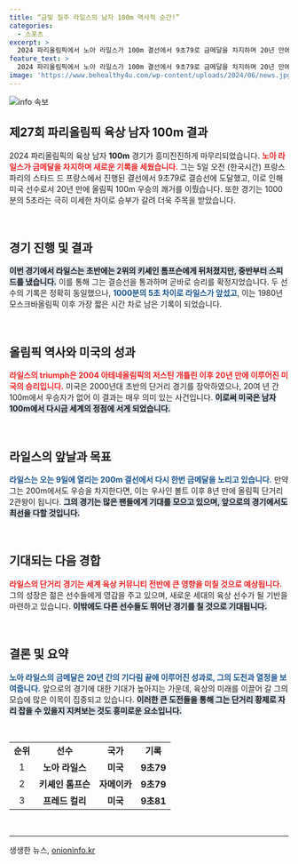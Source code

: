 ```yaml
---
title: “금빛 질주 라일스의 남자 100m 역사적 순간!”
categories:
  - 스포츠
excerpt: >
  2024 파리올림픽에서 노아 라일스가 100m 결선에서 9초79로 금메달을 차지하며 20년 만에 미국의 단거리 우승을 이끌었다. 1000분의 5초 차이로 한판승부를 펼친 라일스, 오는 9일 200m 결선에서 단거리 황제 등극을 노린다!
feature_text: >
  2024 파리올림픽에서 노아 라일스가 100m 결선에서 9초79로 금메달을 차지하며 20년 만에 미국의 단거리 우승을 이끌었다. 1000분의 5초 차이로 한판승부를 펼친 라일스, 오는 9일 200m 결선에서 단거리 황제 등극을 노린다!
image: 'https://www.behealthy4u.com/wp-content/uploads/2024/06/news.jpg'
---
```


<p><img src="https://www.behealthy4u.com/wp-content/uploads/2024/06/news.jpg" alt="info 속보" /></p>

<h2 data-ke-size="size26">제27회 파리올림픽 육상 남자 100m 결과</h2>

<p data-ke-size="size16">2024 파리올림픽의 육상 남자 <b>100m</b> 경기가 흥미진진하게 마무리되었습니다. <b><span style="color: #ee2323;">노아 라일스가 금메달을 차지하며 새로운 기록을 세웠습니다.</span></b> 그는 5일 오전 (한국시간) 프랑스 파리의 스타드 드 프랑스에서 진행된 결선에서 9초79로 결승선에 도달했고, 이로 인해 미국 선수로서 20년 만에 올림픽 100m 우승의 쾌거를 이뤘습니다. 또한 경기는 1000분의 5초라는 극히 미세한 차이로 승부가 갈려 더욱 주목을 받았습니다.</p>

<p data-ke-size="size16">&nbsp;</p>

<h2 data-ke-size="size26">경기 진행 및 결과</h2>

<p data-ke-size="size16"><b><span style="background-color: #21538527;">이번 경기에서 라일스는 초반에는 2위의 키셰인 톰프슨에게 뒤처졌지만, 중반부터 스피드를 냈습니다.</span></b> 이를 통해 그는 결승선을 통과하며 곧바로 승리를 확정지었습니다. 두 선수의 기록은 정확히 동일했으나, <b><span style="color: #1a5490;">1000분의 5초 차이로 라일스가 앞섰고</span></b>, 이는 1980년 모스크바올림픽 이후 가장 짧은 시간 차로 남은 기록이 되었습니다.</p>

<p data-ke-size="size16">&nbsp;</p>

<h2 data-ke-size="size26">올림픽 역사와 미국의 성과</h2>

<p data-ke-size="size16"><b><span style="color: #ee2323;">라일스의 triumph은 2004 아테네올림픽의 저스틴 개틀린 이후 20년 만에 이루어진 미국의 승리입니다.</span></b> 미국은 2000년대 초반의 단거리 경기를 장악하였으나, 20여 년 간 100m에서 우승자가 없어 이 결과는 매우 의미 있는 사건입니다. <b><span style="background-color: #21538527;">이로써 미국은 남자 100m에서 다시금 세계의 정점에 서게 되었습니다.</span></b></p>

<p data-ke-size="size16">&nbsp;</p>

<h2 data-ke-size="size26">라일스의 앞날과 목표</h2>

<p data-ke-size="size16"><b><span style="color: #1a5490;">라일스는 오는 9일에 열리는 200m 결선에서 다시 한번 금메달을 노리고 있습니다.</span></b> 만약 그는 200m에서도 우승을 차지한다면, 이는 우사인 볼트 이후 8년 만에 올림픽 단거리 2관왕이 됩니다. <b><span style="background-color: #21538527;">그의 경기는 많은 팬들에게 기대를 모으고 있으며, 앞으로의 경기에서도 최선을 다할 것입니다.</span></b></p>

<p data-ke-size="size16">&nbsp;</p>

<h2 data-ke-size="size26">기대되는 다음 경합</h2>

<p data-ke-size="size16"><b><span style="color: #ee2323;">라일스의 단거리 경기는 세계 육상 커뮤니티 전반에 큰 영향을 미칠 것으로 예상됩니다.</span></b> 그의 성장은 젊은 선수들에게 영감을 주고 있으며, 새로운 세대의 육상 선수가 될 기반을 마련하고 있습니다. <b><span style="background-color: #21538527;">이밖에도 다른 선수들도 뛰어난 경기를 칠 것으로 기대됩니다.</span></b></p>

<p data-ke-size="size16">&nbsp;</p>

<h2 data-ke-size="size26">결론 및 요약</h2>

<p data-ke-size="size16"><b><span style="color: #1a5490;">노아 라일스의 금메달은 20년 간의 기다림 끝에 이루어진 성과로, 그의 도전과 열정을 보여줍니다.</span></b> 앞으로의 경기에 대한 기대가 높아지는 가운데, 육상의 미래를 이끌어 갈 그의 모습에 많은 이목이 집중되고 있습니다. <b><span style="background-color: #21538527;">이러한 큰 도전들을 통해 그는 단거리 황제로 자리 잡을 수 있을지 지켜보는 것도 흥미로운 요소입니다.</span></b></p>

<p data-ke-size="size16">&nbsp;</p>

<table style="width: 100%; border-collapse: collapse;">
<tbody>
<tr>
<td style="text-align: center; height: 17px;"><b>순위</b></td>
<td style="text-align: center; height: 17px;"><b>선수</b></td>
<td style="text-align: center; height: 17px;"><b>국가</b></td>
<td style="text-align: center; height: 17px;"><b>기록</b></td>
</tr>
<tr>
<td style="text-align: center; height: 17px;">1</td>
<td style="text-align: center; height: 17px;"><b>노아 라일스</b></td>
<td style="text-align: center; height: 17px;"><b>미국</b></td>
<td style="text-align: center; height: 17px;"><b>9초79</b></td>
</tr>
<tr>
<td style="text-align: center; height: 17px;">2</td>
<td style="text-align: center; height: 17px;"><b>키셰인 톰프슨</b></td>
<td style="text-align: center; height: 17px;"><b>자메이카</b></td>
<td style="text-align: center; height: 17px;"><b>9초79</b></td>
</tr>
<tr>
<td style="text-align: center; height: 17px;">3</td>
<td style="text-align: center; height: 17px;"><b>프레드 컬리</b></td>
<td style="text-align: center; height: 17px;"><b>미국</b></td>
<td style="text-align: center; height: 17px;"><b>9초81</b></td>
</tr>
</tbody>
</table>

<p data-ke-size="size16">&nbsp;</p>

<hr />
생생한 뉴스, <a href="https://onioninfo.kr" rel="dofollow">onioninfo.kr</a>


